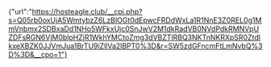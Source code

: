{"url":"https://hosteagle.club/__cpi.php?s=Q05rb0oxUjA5WmtybzZ6LzBIOGt0dEpwcFRDdWxLa1R1NnE3Z0REL0g1MmVnbmx2SDBxaDd1NHo5WFkxUjc0SnJwV2M1dkRadVB0NVdPdkRMNVpUZDFsRGN6VjM0blpHZjR1WkhYMCtoZmg3dVBZTlRBQ3NKTnNKRXpSR0ZtdlkxeXBZK0JJVmJua1BrTU9iZllVa2lBPT0%3D&r=SW5zdGFncmFtLmNvbQ%3D%3D&__cpo=1"}
